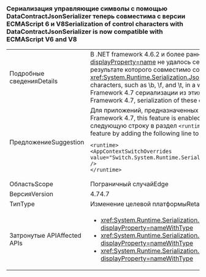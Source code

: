 ### <a name="serialization-of-control-characters-with-datacontractjsonserializer-is-now-compatible-with-ecmascript-v6-and-v8"></a><span data-ttu-id="09b4b-101">Сериализация управляющие символы с помощью DataContractJsonSerializer теперь совместима с версии ECMAScript 6 и V8</span><span class="sxs-lookup"><span data-stu-id="09b4b-101">Serialization of control characters with DataContractJsonSerializer is now compatible with ECMAScript V6 and V8</span></span>

|   |   |
|---|---|
|<span data-ttu-id="09b4b-102">Подробные сведения</span><span class="sxs-lookup"><span data-stu-id="09b4b-102">Details</span></span>|<span data-ttu-id="09b4b-103">В .NET framework 4.6.2 и более ранних версиях <xref:System.Runtime.Serialization.Json.DataContractJsonSerializer?displayProperty=name> не удалось сериализовать некоторые специальные управляющие символы, например \b "," \f "и" \t, в результате которого совместимо со стандартом ECMAScript версии 6 и V8.</span><span class="sxs-lookup"><span data-stu-id="09b4b-103">In the .NET framework 4.6.2 and earlier versions, the <xref:System.Runtime.Serialization.Json.DataContractJsonSerializer?displayProperty=name> did not serialize some special control characters, such as \b, \f, and \t, in a way that was compatible with the ECMAScript V6 and V8 standards.</span></span> <span data-ttu-id="09b4b-104">Начиная с .NET Framework 4.7 сериализации из этих символов управления совместим с версии ECMAScript 6 и V8.</span><span class="sxs-lookup"><span data-stu-id="09b4b-104">Starting with the .NET Framework 4.7, serialization of these control characters is compatible with ECMAScript V6 and V8.</span></span>|
|<span data-ttu-id="09b4b-105">Предложение</span><span class="sxs-lookup"><span data-stu-id="09b4b-105">Suggestion</span></span>|<span data-ttu-id="09b4b-106">Для приложений, предназначенных для .NET Framework 4.7 Эта функция включена по умолчанию.</span><span class="sxs-lookup"><span data-stu-id="09b4b-106">For apps that target the .NET Framework 4.7, this feature is enabled by default.</span></span> <span data-ttu-id="09b4b-107">Если оно нежелательно, данную функцию можно отключить, добавив следующую строку в раздел <code>&lt;runtime&gt;</code> файла app.config или web.config:</span><span class="sxs-lookup"><span data-stu-id="09b4b-107">If this behavior is not desirable, you can opt out of this feature by adding the following line to the <code>&lt;runtime&gt;</code> section of the app.config or web.config file:</span></span><pre><code class="language-xml">&lt;runtime&gt;&#13;&#10;&lt;AppContextSwitchOverrides value=&quot;Switch.System.Runtime.Serialization.DoNotUseECMAScriptV6EscapeControlCharacter=false&quot; /&gt;&#13;&#10;&lt;/runtime&gt;&#13;&#10;</code></pre>|
|<span data-ttu-id="09b4b-108">Область</span><span class="sxs-lookup"><span data-stu-id="09b4b-108">Scope</span></span>|<span data-ttu-id="09b4b-109">Пограничный случай</span><span class="sxs-lookup"><span data-stu-id="09b4b-109">Edge</span></span>|
|<span data-ttu-id="09b4b-110">Версия</span><span class="sxs-lookup"><span data-stu-id="09b4b-110">Version</span></span>|<span data-ttu-id="09b4b-111">4.7</span><span class="sxs-lookup"><span data-stu-id="09b4b-111">4.7</span></span>|
|<span data-ttu-id="09b4b-112">Тип</span><span class="sxs-lookup"><span data-stu-id="09b4b-112">Type</span></span>|<span data-ttu-id="09b4b-113">Изменение целевой платформы</span><span class="sxs-lookup"><span data-stu-id="09b4b-113">Retargeting</span></span>|
|<span data-ttu-id="09b4b-114">Затронутые API</span><span class="sxs-lookup"><span data-stu-id="09b4b-114">Affected APIs</span></span>|<ul><li><xref:System.Runtime.Serialization.Json.DataContractJsonSerializer.WriteObject(System.IO.Stream,System.Object)?displayProperty=nameWithType></li><li><xref:System.Runtime.Serialization.Json.DataContractJsonSerializer.WriteObject(System.Xml.XmlDictionaryWriter,System.Object)?displayProperty=nameWithType></li><li><xref:System.Runtime.Serialization.Json.DataContractJsonSerializer.WriteObject(System.Xml.XmlWriter,System.Object)?displayProperty=nameWithType></li></ul>|

